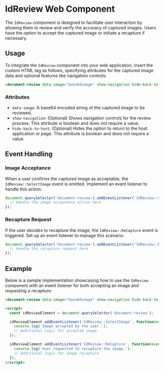 # IdReview Web Component

The `IdReview` component is designed to facilitate user interaction by allowing them to review and verify the accuracy of captured images. Users have the option to accept the captured image or initiate a recapture if necessary.

## Usage

To integrate the `IdReview` component into your web application, insert the custom HTML tag as follows, specifying attributes for the captured image data and optional features like navigation controls:

```html
<document-review data-image="base64image" show-navigation hide-back-to-host></document-review>
```

### Attributes

- `data-image`: A base64 encoded string of the captured image to be reviewed.
- `show-navigation`: (Optional) Shows navigation controls for the review process. This attribute is boolean and does not require a value.
- `hide-back-to-host`: (Optional) Hides the option to return to the host application or page. This attribute is boolean and does not require a value.

## Event Handling

### Image Acceptance

When a user confirms the captured image as acceptable, the `IdReview::SelectImage` event is emitted. Implement an event listener to handle this action:

```js
document.querySelector('document-review').addEventListener('IdReview::SelectImage', function(event) {
  // Handle the image acceptance action here
});
```

### Recapture Request

If the user decides to recapture the image, the `IdReview::ReCapture` event is triggered. Set up an event listener to manage this scenario:

```js
document.querySelector('document-review').addEventListener('IdReview::ReCapture', function(event) {
  // Handle the recapture request here
});
```

## Example

Below is a sample implementation showcasing how to use the `IdReview` component with an event listener for both accepting an image and requesting a recapture:

```html
<document-review data-image="base64image" show-navigation hide-back-to-host></document-review>

<script>
  const idReviewElement = document.querySelector('document-review');

  idReviewElement.addEventListener('IdReview::SelectImage', function(event) {
    console.log('Image accepted by the user.');
    // Additional logic for accepted image
  });

  idReviewElement.addEventListener('IdReview::ReCapture', function(event) {
    console.log('User requested to recapture the image.');
    // Additional logic for image recapture
  });
</script>
```